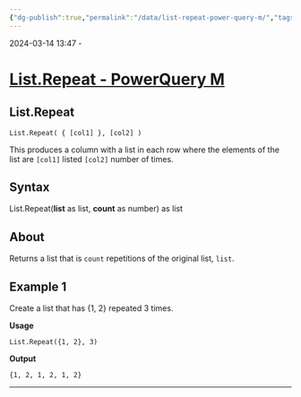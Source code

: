 ```yaml
---
{"dg-publish":true,"permalink":"/data/list-repeat-power-query-m/","tags":["Data","Power_query"],"noteIcon":""}
---
```


2024-03-14 13:47 -

# [List.Repeat - PowerQuery M](https://learn.microsoft.com/en-us/powerquery-m/list-repeat)

## List.Repeat

```
List.Repeat( { [col1] }, [col2] )
```

This produces a column with a list in each row where the elements of the list are `[col1]` listed `[col2]` number of times.


## Syntax

List.Repeat(**list** as list, **count** as number) as list

## About

Returns a list that is `count` repetitions of the original list, `list`.

## Example 1

Create a list that has {1, 2} repeated 3 times.

**Usage**

```
List.Repeat({1, 2}, 3)
```

**Output**

`{1, 2, 1, 2, 1, 2}`

---


